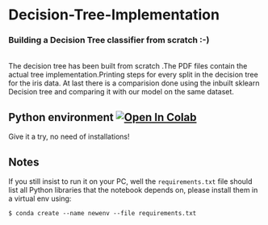 <h1> Decision-Tree-Implementation</h1>
<h3> Building a Decision Tree classifier from scratch :-) </h3> <br>
The decision tree has been built from scratch .The PDF files contain the actual tree implementation.Printing steps for every split in the decision tree for the iris data.
At last there is a comparision done using the inbuilt sklearn Decision tree and comparing it with our model on the same dataset.

## Python environment   [![Open In Colab](https://colab.research.google.com/assets/colab-badge.svg)](https://colab.research.google.com/github/ayanava-99/Decision-Tree-Implementation/blob/master/Decision%20Tree%20Implementation.ipynb)
Give it a try, no need of installations!


## Notes
If you still insist to run it on your PC, well the `requirements.txt` file should list all Python libraries that the notebook
depends on, please install them in a virtual env using:
```
$ conda create --name newenv --file requirements.txt
```


